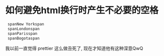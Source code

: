 
# 如何避免html换行时产生不必要的空格

```html
 spanNew Yorkspan
 spanLondonspan
 spanParisspan
 spanBogotaspan
```

我以前一直觉得 prettier 这么做丑死了, 现在才知道他有这种深意QwQ
